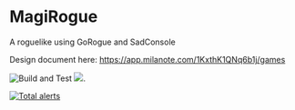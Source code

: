 # MagiRogue
A roguelike using GoRogue and SadConsole

Design document here:
https://app.milanote.com/1KxthK1QNq6b1j/games

![Build and Test](https://github.com/Sofistico/MagiRogue/workflows/Build%20and%20Test/badge.svg?event=push) [![](https://tokei.rs/b1/github/Sofistico/MagiRogue)](https://github.com/XAMPPRocky/tokei).

[![Total alerts](https://img.shields.io/lgtm/alerts/g/Sofistico/MagiRogue.svg?logo=lgtm&logoWidth=18)](https://lgtm.com/projects/g/Sofistico/MagiRogue/alerts/)
